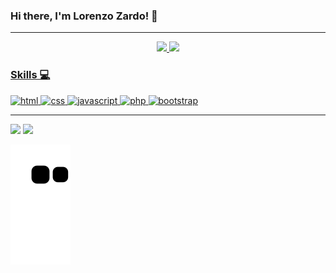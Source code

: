### Hi there, I'm Lorenzo Zardo! 👋
<hr>

<div align="center">
  <a href="https://github.com/lorenzozardo">
  <img height="180em" src="https://github-readme-stats.vercel.app/api?username=lorenzozardo&show_icons=true&theme=merko&include_all_commits=true&count_private=true"/>
  <img height="180em" src="https://github-readme-stats.vercel.app/api/top-langs/?username=lorenzozardo&layout=compact&langs_count=7&theme=dark"/>
</div>

### Skills 💻

<img src="https://cdn.jsdelivr.net/gh/devicons/devicon/icons/html5/html5-original.svg" alt="html" widtf="40" height="40"></img>
<img src="https://cdn.jsdelivr.net/gh/devicons/devicon/icons/css3/css3-original.svg" alt="css" widtf="40" height="40"></img>
<img src="https://cdn.jsdelivr.net/gh/devicons/devicon/icons/javascript/javascript-original.svg" alt="javascript" widtf="40" height="40"></img>
<img src="https://cdn.jsdelivr.net/gh/devicons/devicon/icons/php/php-original.svg" alt="php" widtf="40" height="40"></img>
<img src="https://cdn.jsdelivr.net/gh/devicons/devicon/icons/bootstrap/bootstrap-plain-wordmark.svg" alt="bootstrap" widtf="40" height="40"></img>
<hr>

  <a href="https://www.linkedin.com/in/lorenzo-zardo" target="_blank"><img src="https://img.shields.io/badge/-LinkedIn-%230077B5?style=for-the-badge&logo=linkedin&logoColor=white" target="_blank"></a>
  <a href="lorenzozardo19@gmail.com"><img src="https://img.shields.io/badge/-Gmail-%23333?style=for-the-badge&logo=gmail&logoColor=red" target="_blank"></a>
 
  ![Snake animation](https://github.com/rafaballerini/rafaballerini/blob/output/github-contribution-grid-snake.svg)
